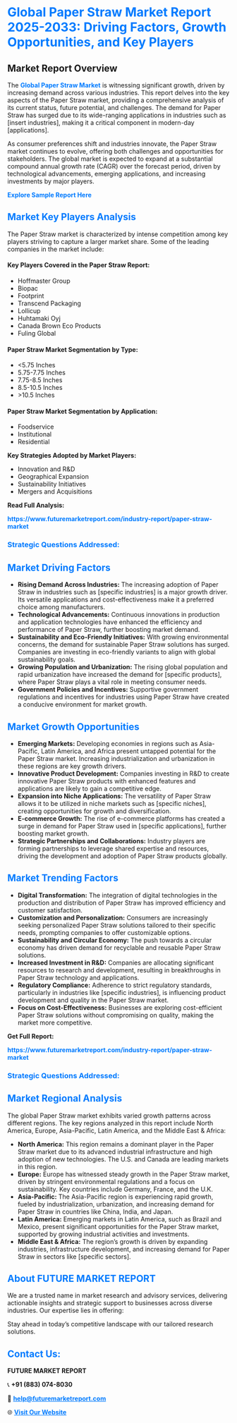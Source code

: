 <h1 style="color: #007BFF;">Global Paper Straw Market Report 2025-2033: Driving Factors, Growth Opportunities, and Key Players</h1>

<section id="overview">
<h2>Market Report Overview</h2>
<p>The <a href="https://www.futuremarketreport.com/industry-report/paper-straw-market" style="color: #007BFF; text-decoration: none;"><strong>Global Paper Straw Market</strong></a> is witnessing significant growth, driven by increasing demand across various industries. This report delves into the key aspects of the Paper Straw market, providing a comprehensive analysis of its current status, future potential, and challenges. The demand for Paper Straw has surged due to its wide-ranging applications in industries such as [insert industries], making it a critical component in modern-day [applications].</p>
<p>As consumer preferences shift and industries innovate, the Paper Straw market continues to evolve, offering both challenges and opportunities for stakeholders. The global market is expected to expand at a substantial compound annual growth rate (CAGR) over the forecast period, driven by technological advancements, emerging applications, and increasing investments by major players.</p>
</section>

<section id="overview">
<p><a href="https://www.futuremarketreport.com/request-sample/reportId=114424" style="color: #007BFF; text-decoration: none;"><strong>Explore Sample Report Here</strong></a></p>
</section>

<section id="key-players">
<h2 style="color: #007BFF;">Market Key Players Analysis</h2>
<p>The Paper Straw market is characterized by intense competition among key players striving to capture a larger market share. Some of the leading companies in the market include:</p>
<h4>Key Players Covered in the Paper Straw Report:</h4>
<ul><li>Hoffmaster Group</li><li>Biopac</li><li>Footprint</li><li>Transcend Packaging</li><li>Lollicup</li><li>Huhtamaki Oyj</li><li>Canada Brown Eco Products</li><li>Fuling Global</li></ul>
<h4>Paper Straw Market Segmentation by Type:</h4>
<ul><li>&lt;5.75 Inches</li><li>5.75-7.75 Inches</li><li>7.75-8.5 Inches</li><li>8.5-10.5 Inches</li><li>&gt;10.5 Inches</li></ul>

<h4>Paper Straw Market Segmentation by Application:</h4>
<ul><li>Foodservice</li><li>Institutional</li><li>Residential</li></ul>
<p><strong>Key Strategies Adopted by Market Players:</strong></p>
<ul>
<li>Innovation and R&D</li>
<li>Geographical Expansion</li>
<li>Sustainability Initiatives</li>
<li>Mergers and Acquisitions</li>
</ul>
</section>

<section>
<p><strong>Read Full Analysis: </strong></p><a href="https://www.futuremarketreport.com/industry-report/paper-straw-market" style="color: #007BFF; text-decoration: none;"><strong>https://www.futuremarketreport.com/industry-report/paper-straw-market</strong></a>
<h3 style="color: #007BFF;">Strategic Questions Addressed:</h3>
</section>

<section id="driving-factors">
<h2 style="color: #007BFF;">Market Driving Factors</h2>
<ul>
<li><strong>Rising Demand Across Industries:</strong> The increasing adoption of Paper Straw in industries such as [specific industries] is a major growth driver. Its versatile applications and cost-effectiveness make it a preferred choice among manufacturers.</li>
<li><strong>Technological Advancements:</strong> Continuous innovations in production and application technologies have enhanced the efficiency and performance of Paper Straw, further boosting market demand.</li>
<li><strong>Sustainability and Eco-Friendly Initiatives:</strong> With growing environmental concerns, the demand for sustainable Paper Straw solutions has surged. Companies are investing in eco-friendly variants to align with global sustainability goals.</li>
<li><strong>Growing Population and Urbanization:</strong> The rising global population and rapid urbanization have increased the demand for [specific products], where Paper Straw plays a vital role in meeting consumer needs.</li>
<li><strong>Government Policies and Incentives:</strong> Supportive government regulations and incentives for industries using Paper Straw have created a conducive environment for market growth.</li>
</ul>
</section>

<section id="growth-opportunities">
<h2 style="color: #007BFF;">Market Growth Opportunities</h2>
<ul>
<li><strong>Emerging Markets:</strong> Developing economies in regions such as Asia-Pacific, Latin America, and Africa present untapped potential for the Paper Straw market. Increasing industrialization and urbanization in these regions are key growth drivers.</li>
<li><strong>Innovative Product Development:</strong> Companies investing in R&D to create innovative Paper Straw products with enhanced features and applications are likely to gain a competitive edge.</li>
<li><strong>Expansion into Niche Applications:</strong> The versatility of Paper Straw allows it to be utilized in niche markets such as [specific niches], creating opportunities for growth and diversification.</li>
<li><strong>E-commerce Growth:</strong> The rise of e-commerce platforms has created a surge in demand for Paper Straw used in [specific applications], further boosting market growth.</li>
<li><strong>Strategic Partnerships and Collaborations:</strong> Industry players are forming partnerships to leverage shared expertise and resources, driving the development and adoption of Paper Straw products globally.</li>
</ul>
</section>

<section id="trending-factors">
<h2 style="color: #007BFF;">Market Trending Factors</h2>
<ul>
<li><strong>Digital Transformation:</strong> The integration of digital technologies in the production and distribution of Paper Straw has improved efficiency and customer satisfaction.</li>
<li><strong>Customization and Personalization:</strong> Consumers are increasingly seeking personalized Paper Straw solutions tailored to their specific needs, prompting companies to offer customizable options.</li>
<li><strong>Sustainability and Circular Economy:</strong> The push towards a circular economy has driven demand for recyclable and reusable Paper Straw solutions.</li>
<li><strong>Increased Investment in R&D:</strong> Companies are allocating significant resources to research and development, resulting in breakthroughs in Paper Straw technology and applications.</li>
<li><strong>Regulatory Compliance:</strong> Adherence to strict regulatory standards, particularly in industries like [specific industries], is influencing product development and quality in the Paper Straw market.</li>
<li><strong>Focus on Cost-Effectiveness:</strong> Businesses are exploring cost-efficient Paper Straw solutions without compromising on quality, making the market more competitive.</li>
</ul>
</section>

<section>
<p><strong>Get Full Report: </strong></p><a href="https://www.futuremarketreport.com/industry-report/paper-straw-market" style="color: #007BFF; text-decoration: none;"><strong>https://www.futuremarketreport.com/industry-report/paper-straw-market</strong></a>
<h3 style="color: #007BFF;">Strategic Questions Addressed:</h3>
</section>


<section id="regional-analysis">
<h2 style="color: #007BFF;">Market Regional Analysis</h2>
<p>The global Paper Straw market exhibits varied growth patterns across different regions. The key regions analyzed in this report include North America, Europe, Asia-Pacific, Latin America, and the Middle East & Africa:</p>
<ul>
<li><strong>North America:</strong> This region remains a dominant player in the Paper Straw market due to its advanced industrial infrastructure and high adoption of new technologies. The U.S. and Canada are leading markets in this region.</li>
<li><strong>Europe:</strong> Europe has witnessed steady growth in the Paper Straw market, driven by stringent environmental regulations and a focus on sustainability. Key countries include Germany, France, and the U.K.</li>
<li><strong>Asia-Pacific:</strong> The Asia-Pacific region is experiencing rapid growth, fueled by industrialization, urbanization, and increasing demand for Paper Straw in countries like China, India, and Japan.</li>
<li><strong>Latin America:</strong> Emerging markets in Latin America, such as Brazil and Mexico, present significant opportunities for the Paper Straw market, supported by growing industrial activities and investments.</li>
<li><strong>Middle East & Africa:</strong> The region’s growth is driven by expanding industries, infrastructure development, and increasing demand for Paper Straw in sectors like [specific sectors].</li>
</ul>
</section>

<footer>
<h2 style="color: #007BFF;">About FUTURE MARKET REPORT</h2>
<p>We are a trusted name in market research and advisory services, delivering actionable insights and strategic support to businesses across diverse industries. Our expertise lies in offering:</p>

<p>Stay ahead in today’s competitive landscape with our tailored research solutions.</p>

<h2 style="color: #007BFF;">Contact Us:</h2>
<p><strong>FUTURE MARKET REPORT</strong></p>
<p>📞 <strong>+91 (883) 074-8030</strong></p>
<p>📧 <strong><a href="mailto:help@futuremarketreport.com" style="color: #007BFF;">help@futuremarketreport.com</a></strong></p>
<p>🌐 <strong><a href="https://www.futuremarketreport.com/" style="color: #007BFF;">Visit Our Website</a></strong></p>
</footer>